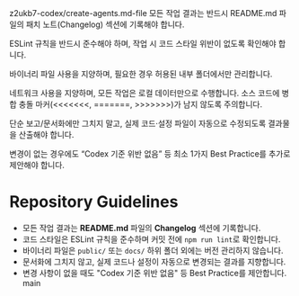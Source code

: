 z2ukb7-codex/create-agents.md-file
모든 작업 결과는 반드시 README.md 파일의 패치 노트(Changelog) 섹션에 기록해야 합니다.

ESLint 규칙을 반드시 준수해야 하며, 작업 시 코드 스타일 위반이 없도록 확인해야 합니다.

바이너리 파일 사용을 지양하며, 필요한 경우 허용된 내부 폴더에서만 관리합니다.

네트워크 사용을 지양하며, 모든 작업은 로컬 데이터만으로 수행합니다.
소스 코드에 병합 충돌 마커(<<<<<<<, =======, >>>>>>>)가 남지 않도록 주의합니다.

단순 보고/문서화에만 그치지 말고, 실제 코드·설정 파일이 자동으로 수정되도록 결과물을 산출해야 합니다.

변경이 없는 경우에도 “Codex 기준 위반 없음” 등 최소 1가지 Best Practice를 추가로 제안해야 합니다.

# Repository Guidelines

- 모든 작업 결과는 **README.md** 파일의 **Changelog** 섹션에 기록합니다.
- 코드 스타일은 ESLint 규칙을 준수하며 커밋 전에 `npm run lint`로 확인합니다.
- 바이너리 파일은 `public/` 또는 `docs/` 하위 폴더 외에는 버전 관리하지 않습니다.
- 문서화에 그치지 않고, 실제 코드나 설정이 자동으로 변경되는 결과를 지향합니다.
- 변경 사항이 없을 때도 "Codex 기준 위반 없음" 등 Best Practice를 제안합니다.
main

